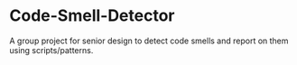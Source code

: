 # Code-Smell-Detector
A group project for senior design to detect code smells and report on them using scripts/patterns.
